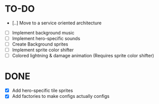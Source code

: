 # TO-DO
- [..] Move to a service oriented architecture
- [ ] Implement background music
- [ ] Implement hero-specific sounds
- [ ] Create Background sprites
- [ ] Implement sprite color shifter
- [ ] Colored lightning & damage animation (Requires sprite color shifter)

# DONE
- [x] Add hero-specific tile sprites
- [x] Add factories to make configs actually configs
